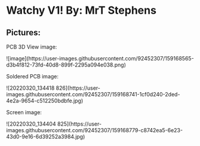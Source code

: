 <h1>Watchy V1! By: MrT Stephens</h1>
<h2>Pictures:</h2>
PCB 3D View image:
<p>![image](https://user-images.githubusercontent.com/92452307/159168565-d3b4f812-73fd-40d8-899f-2295a094e038.png)
<p>Soldered PCB image:
<p>![20220320_134418 826](https://user-images.githubusercontent.com/92452307/159168741-1cf0d240-2ded-4e2a-9654-c512250bdbfe.jpg)
<p>Screen image:
<p>![20220320_134404 825](https://user-images.githubusercontent.com/92452307/159168779-c8742ea5-6e23-43d0-9e16-6d39252a3984.jpg)
